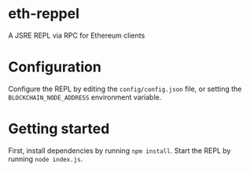 # eth-reppel
A JSRE REPL via RPC for Ethereum clients

# Configuration
Configure the REPL by editing the `config/config.json` file, or setting the `BLOCKCHAIN_NODE_ADDRESS` environment variable.

# Getting started
First, install dependencies by running `npm install`. Start the REPL by running `node index.js`.
